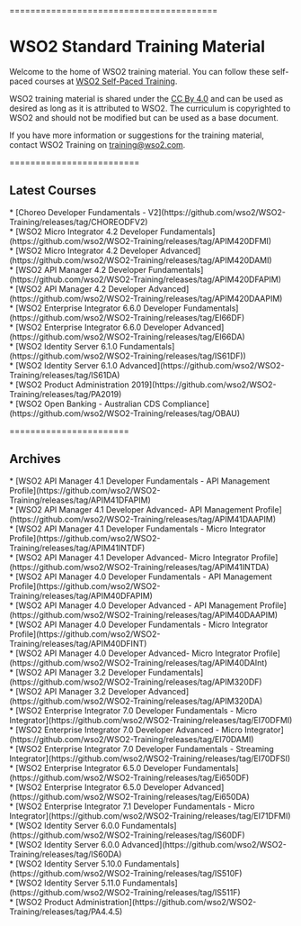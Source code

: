 
========================================
<h1>WSO2 Standard Training Material</h1>

Welcome to the home of WSO2 training material. You can follow these self-paced courses at [WSO2 Self-Paced Training](http://lms.wso2.com/).

WSO2 training material is shared under the [CC By 4.0](https://creativecommons.org/licenses/by/4.0/) and can be used as desired as long as it is attributed to WSO2.  The curriculum is copyrighted to WSO2 and should not be modified but can be used as a base document.

If you have more information or suggestions for the training material, contact WSO2 Training on training@wso2.com.

=========================
<h2>Latest Courses</h2>
* [Choreo Developer Fundamentals - V2](https://github.com/wso2/WSO2-Training/releases/tag/CHOREODFV2) <br>
* [WSO2 Micro Integrator 4.2 Developer Fundamentals](https://github.com/wso2/WSO2-Training/releases/tag/APIM420DFMI)  <br>
* [WSO2 Micro Integrator 4.2 Developer Advanced](https://github.com/wso2/WSO2-Training/releases/tag/APIM420DAMI) <br>
* [WSO2 API Manager 4.2 Developer Fundamentals](https://github.com/wso2/WSO2-Training/releases/tag/APIM420DFAPIM) <br>
* [WSO2 API Manager 4.2 Developer Advanced](https://github.com/wso2/WSO2-Training/releases/tag/APIM420DAAPIM) <br>
* [WSO2 Enterprise Integrator 6.6.0 Developer Fundamentals](https://github.com/wso2/WSO2-Training/releases/tag/EI66DF)  <br>
* [WSO2 Enterprise Integrator 6.6.0 Developer Advanced](https://github.com/wso2/WSO2-Training/releases/tag/EI66DA) <br>
* [WSO2 Identity Server 6.1.0 Fundamentals](https://github.com/wso2/WSO2-Training/releases/tag/IS61DF)) <br>
* [WSO2 Identity Server 6.1.0 Advanced](https://github.com/wso2/WSO2-Training/releases/tag/IS61DA) <br>
* [WSO2 Product Administration 2019](https://github.com/wso2/WSO2-Training/releases/tag/PA2019) <br>
* [WSO2 Open Banking - Australian CDS Compliance](https://github.com/wso2/WSO2-Training/releases/tag/OBAU)


=======================

<h2>Archives</h2>
* [WSO2 API Manager 4.1 Developer Fundamentals -  API Management Profile](https://github.com/wso2/WSO2-Training/releases/tag/APIM41DFAPIM) <br>
* [WSO2 API Manager 4.1 Developer Advanced- API Management Profile](https://github.com/wso2/WSO2-Training/releases/tag/APIM41DAAPIM) <br>
* [WSO2 API Manager 4.1 Developer Fundamentals - Micro Integrator Profile](https://github.com/wso2/WSO2-Training/releases/tag/APIM41INTDF) <br>
* [WSO2 API Manager 4.1 Developer Advanced- Micro Integrator Profile](https://github.com/wso2/WSO2-Training/releases/tag/APIM41INTDA) <br>
* [WSO2 API Manager 4.0 Developer Fundamentals - API Management Profile](https://github.com/wso2/WSO2-Training/releases/tag/APIM40DFAPIM) <br>
* [WSO2 API Manager 4.0 Developer Advanced - API Management Profile](https://github.com/wso2/WSO2-Training/releases/tag/APIM40DAAPIM) <br>
* [WSO2 API Manager 4.0 Developer Fundamentals - Micro Integrator Profile](https://github.com/wso2/WSO2-Training/releases/tag/APIM40DFINT) <br>
* [WSO2 API Manager 4.0 Developer Advanced- Micro Integrator Profile](https://github.com/wso2/WSO2-Training/releases/tag/APIM40DAInt) <br>
* [WSO2 API Manager 3.2 Developer Fundamentals](https://github.com/wso2/WSO2-Training/releases/tag/APIM320DF) <br>
* [WSO2 API Manager 3.2 Developer Advanced](https://github.com/wso2/WSO2-Training/releases/tag/APIM320DA) <br>
* [WSO2 Enterprise Integrator 7.0 Developer Fundamentals - Micro Integrator](https://github.com/wso2/WSO2-Training/releases/tag/EI70DFMI) <br>
* [WSO2 Enterprise Integrator 7.0 Developer Advanced - Micro Integrator](https://github.com/wso2/WSO2-Training/releases/tag/EI70DAMI) <br>
* [WSO2 Enterprise Integrator 7.0 Developer Fundamentals - Streaming Integrator](https://github.com/wso2/WSO2-Training/releases/tag/EI70DFSI) <br>
* [WSO2 Enterprise Integrator 6.5.0 Developer Fundamentals](https://github.com/wso2/WSO2-Training/releases/tag/Ei650DF) <br>
* [WSO2 Enterprise Integrator 6.5.0 Developer Advanced](https://github.com/wso2/WSO2-Training/releases/tag/Ei650DA) <br>
* [WSO2 Enterprise Integrator 7.1 Developer Fundamentals - Micro Integrator](https://github.com/wso2/WSO2-Training/releases/tag/EI71DFMI) <br>
* [WSO2 Identity Server 6.0.0 Fundamentals](https://github.com/wso2/WSO2-Training/releases/tag/IS60DF) <br>
* [WSO2 Identity Server 6.0.0 Advanced](https://github.com/wso2/WSO2-Training/releases/tag/IS60DA) <br>
* [WSO2 Identity Server 5.10.0 Fundamentals](https://github.com/wso2/WSO2-Training/releases/tag/IS510F) <br>
* [WSO2 Identity Server 5.11.0 Fundamentals](https://github.com/wso2/WSO2-Training/releases/tag/IS511F) <br>
* [WSO2 Product Administration](https://github.com/wso2/WSO2-Training/releases/tag/PA4.4.5) <br>
